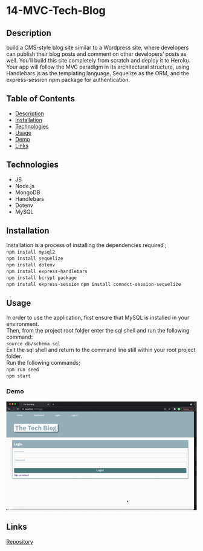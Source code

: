 # 14-MVC-Tech-Blog

## Description 

 build a CMS-style blog site similar to a Wordpress site, where developers can publish their blog posts and comment on other developers’ posts as well. You’ll build this site completely from scratch and deploy it to Heroku. Your app will follow the MVC paradigm in its architectural structure, using Handlebars.js as the templating language, Sequelize as the ORM, and the express-session npm package for authentication.

## Table of Contents 

* [Description](#description)
* [Installation](#installation)
* [Technologies](#technologies)
* [Usage](#usage)
* [Demo](#demo)
* [Links](#links)

## Technologies
* JS
* Node.js
* MongoDB
* Handlebars
* Dotenv
* MySQL


## Installation

Installation is a process of installing the dependencies required ;  
`npm install mysql2`   
`npm install sequelize`   
`npm install dotenv`  
`npm install express-handlebars`   
`npm install bcrypt package`   
`npm install express-session` 
`npm install connect-session-sequelize`


## Usage 

 In order to use the application, first ensure that MySQL is installed in your environment.    
 Then, from the project root folder enter the sql shell and run the following command:          
`source db/schema.sql`        
Exit the sql shell and return to the command line still within your root project folder.      
Run the following commands;          
`npm run seed`    
`npm start`    


### Demo     
![Demo GIF of the Application](./assets/TechBlog.gif)  

## Links
[Repository](https://github.com/princessmoss/14-MVC-Tech-Blog)

<!-- [Deployed Site: https://frozen-sierra-64365.herokuapp.com/](https://frozen-sierra-64365.herokuapp.com/) -->




